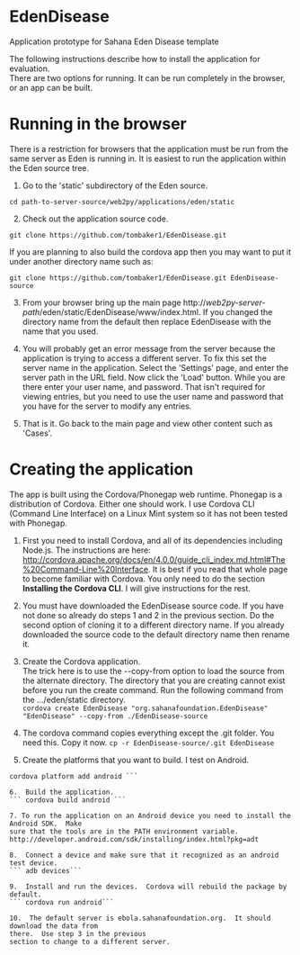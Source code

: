 **EdenDisease**
===========

Application prototype for Sahana Eden Disease template

The following instructions describe how to install the application for evaluation.  
There are two options for running.  It can be run completely in the browser, or an app can be built.  

**Running in the browser**
======================
There is a restriction for browsers that the application must be run from the same server as 
Eden is running in.  It is easiest to run the application within the Eden source tree.

1. Go to the 'static' subdirectory of the Eden source.
  ```
  cd path-to-server-source/web2py/applications/eden/static
  ```

2. Check out the application source code.
  ```
  git clone https://github.com/tombaker1/EdenDisease.git
  ```
If you are planning to also build the cordova app then you may want to put it 
under another directory name such as:
  ```
  git clone https://github.com/tombaker1/EdenDisease.git EdenDisease-source
  ```

3. From your browser bring up the main page 
http://*web2py-server-path*/eden/static/EdenDisease/www/index.html.
If you changed the directory name from the default then replace EdenDisease with the name that you used.

4.  You will probably get an error message from the server because the application 
is trying to access a different server.  To fix this set the server name in the application.
Select the 'Settings' page, and enter the server path in the URL field.  Now click the 'Load' button.
While you are there enter your user name, and password. That isn't required for viewing entries, but you need to use the user name and password that you have
for the server to modify any entries.  

5. That is it.  Go back to the main page and view other content 
such as 'Cases'.

**Creating the application**
======================
The app is built using the Cordova/Phonegap web runtime.  Phonegap is a distribution 
of Cordova.  Either one should work.  I use Cordova 
CLI (Command Line Interface) on a Linux Mint system so it has not been tested with Phonegap.

1. First you need to install Cordova, and all of its dependencies including Node.js.  The 
instructions are 
here: http://cordova.apache.org/docs/en/4.0.0/guide_cli_index.md.html#The%20Command-Line%20Interface.  It 
is best if you read that whole page to become familiar with Cordova.  You only need to do  the 
section **Installing the Cordova CLI**.  I will give instructions for the rest.

2. You must have downloaded the EdenDisease source code.  If you have not 
done so already do steps 1 and 2 in the previous section. Do the second option 
of cloning it to a different directory name.  If you already downloaded the source 
code to the default directory name then rename it.

3.  Create the Cordova application.  
The trick here is to use the --copy-from option to load the source from the alternate directory.  The 
directory that you are creating cannot exist before you run the create command.  Run the 
following command from the .../eden/static directory.  
```cordova create EdenDisease "org.sahanafoundation.EdenDisease" "EdenDisease" --copy-from ./EdenDisease-source```

4.  The cordova command copies everything except the .git folder.  You need this.  Copy it now.
``` cp -r EdenDisease-source/.git EdenDisease ```

5.  Create the platforms that you want to build.  I test on Android.
``` cd EdenDisease
cordova platform add android ```

6.  Build the application. 
``` cordova build android ```

7. To run the application on an Android device you need to install the Android SDK.  Make 
sure that the tools are in the PATH environment variable.
http://developer.android.com/sdk/installing/index.html?pkg=adt

8.  Connect a device and make sure that it recognized as an android test device.
``` adb devices```

9.  Install and run the devices.  Cordova will rebuild the package by default.
``` cordova run android```

10.  The default server is ebola.sahanafoundation.org.  It should download the data from 
there.  Use step 3 in the previous
section to change to a different server.
